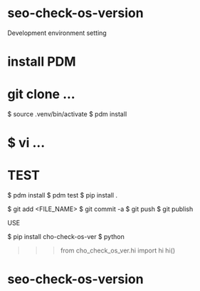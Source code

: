 # seo-check-os-version

Development environment setting
# install PDM
# git clone ...
$ source .venv/bin/activate
$ pdm install
# $ vi ...
# TEST
$ pdm install
$ pdm test
$ pip install .

$ git add <FILE_NAME>
$ git commit -a
$ git push
$ git publish

USE

$ pip install cho-check-os-ver
$ python
>>> from cho_check_os_ver.hi  import hi
>>> hi()



# seo-check-os-version
